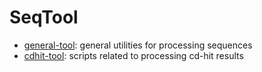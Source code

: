 # SeqTool

- [general-tool](./general_tool): general utilities for processing sequences
- [cdhit-tool](./cdhit_tool): scripts related to processing cd-hit results





